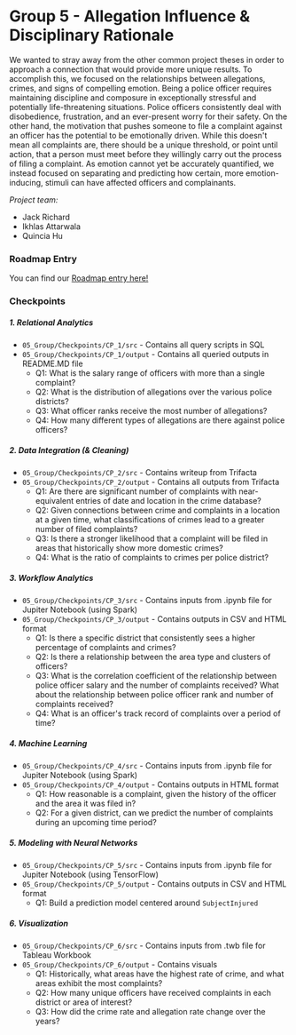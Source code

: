 # Group 5 - Allegation Influence & Disciplinary Rationale

We wanted to stray away from the other common project theses in order to approach a connection that would provide more unique results. To accomplish this, we focused on the relationships between allegations, crimes, and signs of compelling emotion. Being a police officer requires maintaining discipline and composure in exceptionally stressful and potentially life-threatening situations. Police officers consistently deal with disobedience, frustration, and an ever-present worry for their safety. On the other hand, the motivation that pushes someone to file a complaint against an officer has the potential to be emotionally driven. While this doesn't mean all complaints are, there should be a unique threshold, or point until action, that a person must meet before they willingly carry out the process of filing a complaint. As emotion cannot yet be accurately quantified, we instead focused on separating and predicting how certain, more emotion-inducing, stimuli can have affected officers and complainants.

*Project team:*
- Jack Richard
- Ikhlas Attarwala
- Quincia Hu


### Roadmap Entry

You can find our [Roadmap entry here!](http://roadmap.cpdp.co/analyses/p/predicting-influence-of-allegation-and-chance-of-disciplinary-action-for-a-given)


### Checkpoints

##### 1. Relational Analytics
* `05_Group/Checkpoints/CP_1/src` - Contains all query scripts in SQL  
* `05_Group/Checkpoints/CP_1/output` - Contains all queried outputs in README.MD file  
  * Q1: What is the salary range of officers with more than a single complaint?  
  * Q2: What is the distribution of allegations over the various police districts?  
  * Q3: What officer ranks receive the most number of allegations?  
  * Q4: How many different types of allegations are there against police officers?

##### 2. Data Integration (& Cleaning)
* `05_Group/Checkpoints/CP_2/src` - Contains writeup from Trifacta  
* `05_Group/Checkpoints/CP_2/output` - Contains all outputs from Trifacta  
  * Q1: Are there are significant number of complaints with near-equivalent entries of date and location in the crime database?  
  * Q2: Given connections between crime and complaints in a location at a given time, what classifications of crimes lead to a greater number of filed complaints?  
  * Q3: Is there a stronger likelihood that a complaint will be filed in areas that historically show more domestic crimes?  
  * Q4: What is the ratio of complaints to crimes per police district?

##### 3. Workflow Analytics
* `05_Group/Checkpoints/CP_3/src` - Contains inputs from .ipynb file for Jupiter Notebook (using Spark)  
* `05_Group/Checkpoints/CP_3/output` - Contains outputs in CSV and HTML format  
  * Q1: Is there a specific district that consistently sees a higher percentage of complaints and crimes?  
  * Q2: Is there a relationship between the area type and clusters of officers?  
  * Q3: What is the correlation coefficient of the relationship between police officer salary and the number of complaints received? What about the relationship between police officer rank and number of complaints received?  
  * Q4: What is an officer's track record of complaints over a period of time?

##### 4. Machine Learning
* `05_Group/Checkpoints/CP_4/src` - Contains inputs from .ipynb file for Jupiter Notebook (using Spark)  
* `05_Group/Checkpoints/CP_4/output` - Contains outputs in HTML format  
  * Q1: How reasonable is a complaint, given the history of the officer and the area it was filed in?  
  * Q2: For a given district, can we predict the number of complaints during an upcoming time period?

##### 5. Modeling with Neural Networks
* `05_Group/Checkpoints/CP_5/src` - Contains inputs from .ipynb file for Jupiter Notebook (using TensorFlow)  
* `05_Group/Checkpoints/CP_5/output` - Contains outputs in CSV and HTML format  
  * Q1: Build a prediction model centered around `SubjectInjured`  

##### 6. Visualization
* `05_Group/Checkpoints/CP_6/src` - Contains inputs from .twb file for Tableau Workbook  
* `05_Group/Checkpoints/CP_6/output` - Contains visuals  
  * Q1: Historically, what areas have the highest rate of crime, and what areas exhibit the most complaints?  
  * Q2: How many unique officers have received complaints in each district or area of interest?  
  * Q3: How did the crime rate and allegation rate change over the years?
